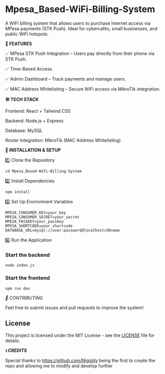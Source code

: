# Mpesa_Based-WiFi-Billing-System
A WiFi billing system that allows users to purchase internet access via MPesa payments (STK Push). Ideal for cybercafés, small businesses, and public WiFi hotspots.

**📌 FEATURES**

✅ MPesa STK Push Integration – Users pay directly from their phone via STK Push.

✅ Time-Based Access.

✅ Admin Dashboard – Track payments and manage users.

✅ MAC Address Whitelisting – Secure WiFi access via MikroTik integration.


**🛠️ TECH STACK**

Frontend: React + Tailwind CSS

Backend: Node.js + Express

Database: MySQL

Router Integration: MikroTik (MAC Address Whitelisting)


**🔧 INSTALLATION & SETUP**

1️⃣ Clone the Repository



`cd Mpesa_Based-WiFi-Billing-System`



2️⃣ Install Dependencies


`npm install`



3️⃣ Set Up Environment Variables


```
MPESA_CONSUMER_KEY=your_key
MPESA_CONSUMER_SECRET=your_secret
MPESA_PASSKEY=your_passkey
MPESA_SHORTCODE=your_shortcode
DATABASE_URL=mysql://user:password@localhost/dbname
```



4️⃣ Run the Application


### Start the backend
`node index.js`

### Start the frontend
`npm run dev`




*🤝 CONTRIBUTING*

Feel free to submit issues and pull requests to improve the system!



## License
This project is licensed under the MIT License - see the [LICENSE](LICENSE) file for details.






***📞 CREDITS***

Special thanks to https://github.com/Nigiddy being the first to create the repo and allowing me to modify and develop further
